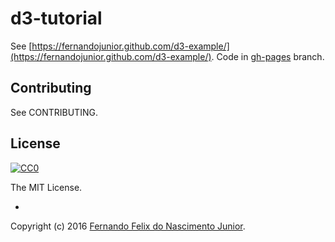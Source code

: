 # d3-tutorial

See [https://fernandojunior.github.com/d3-example/](https://fernandojunior.github.com/d3-example/). Code in [gh-pages](https://github.com/fernandojunior/d3-example/tree/gh-pages) branch.

## Contributing

See CONTRIBUTING.

## License

[![CC0](https://i.creativecommons.org/l/by-nc-sa/4.0/88x31.png)](https://creativecommons.org/licenses/by-nc-sa/4.0/)

The MIT License.

-

Copyright (c) 2016 [Fernando Felix do Nascimento Junior](https://github.com/fernandojunior/).
